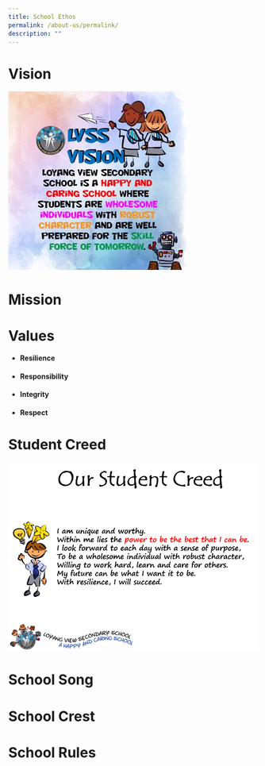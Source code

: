 ```yaml
---
title: School Ethos
permalink: /about-us/permalink/
description: ""
---
```



# Vision
![](/images/Lvss%20Poster%201.jpeg)
# Mission

# Values
* #### Resilience
* #### Responsibility
* #### Integrity
* #### Respect
# Student Creed

![](/images/Student%20Creed%20Capture.png)
# School Song
# School Crest
# School Rules